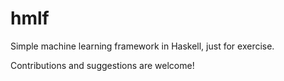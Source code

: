 # hmlf
Simple machine learning framework in Haskell, just for exercise.

Contributions and suggestions are welcome!

